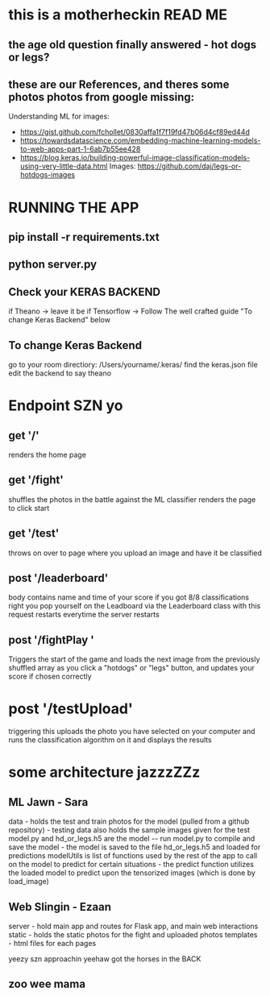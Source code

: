 # this is a motherheckin READ ME
## the age old question finally answered - hot dogs or legs?

## these are our References, and theres some photos photos from google missing:
Understanding ML for images:
- https://gist.github.com/fchollet/0830affa1f7f19fd47b06d4cf89ed44d
- https://towardsdatascience.com/embedding-machine-learning-models-to-web-apps-part-1-6ab7b55ee428
- https://blog.keras.io/building-powerful-image-classification-models-using-very-little-data.html 
Images: https://github.com/daj/legs-or-hotdogs-images 

# RUNNING THE APP 
## pip install -r requirements.txt
## python server.py

## Check your KERAS BACKEND
if Theano -> leave it be
if Tensorflow -> Follow The well crafted guide "To change Keras Backend" below

## To change Keras Backend
go to your room directiory: /Users/yourname/.keras/
find the keras.json file
edit the backend to say theano

# Endpoint SZN yo
## get '/'
renders the home page 

## get '/fight'
shuffles the photos in the battle against the ML classifier
renders the page to click start

## get '/test'
throws on over to page where you upload an image and have it be classified

## post '/leaderboard'
body contains name and time of your score if you got 8/8 classifications right
you pop yourself on the Leadboard via the Leaderboard class with this request
restarts everytime the server restarts

## post '/fightPlay '
Triggers the start of the game and loads the next image from the previously shuffled array
as you click a "hotdogs" or "legs" button, and updates your score if chosen correctly

# post '/testUpload'
triggering this uploads the photo you have selected on your computer and runs the 
classification algorithm on it and displays the results

# some architecture jazzzZZz
## ML Jawn - Sara
data - holds the test and train photos for the model (pulled from a github repository)
     - testing data also holds the sample images given for the test
model.py and hd_or_legs.h5 are the model -- run model.py to compile and save the model
     - the model is saved to the file hd_or_legs.h5 and loaded for predictions
modelUtils is list of functions used by the rest of the app to call on the model to predict for certain situations
     - the predict function utilizes the loaded model to predict upon the tensorized images (which is done by load_image)

## Web Slingin - Ezaan
server - hold main app and routes for Flask app, and main web interactions
static - holds the static photos for the fight and uploaded photos
templates - html files for each pages

yeezy szn approachin 
yeehaw
got the horses in the BACK


## zoo wee mama
